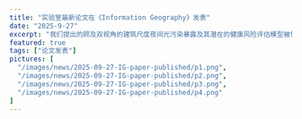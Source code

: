 ```yaml
---
title: "实验室最新论文在《Information Geography》发表"
date: "2025-9-27"
excerpt: "我们提出的顾及双视角的建筑尺度夜间光污染暴露及其潜在的健康风险评估模型被信息地理学旗舰期刊《Information Geography》接收！！"
featured: true
tags: ["论文发表"]
pictures: [
  "/images/news/2025-09-27-IG-paper-published/p1.png",
  "/images/news/2025-09-27-IG-paper-published/p2.png",
  "/images/news/2025-09-27-IG-paper-published/p3.png",
  "/images/news/2025-09-27-IG-paper-published/p4.png"
]
---
```

